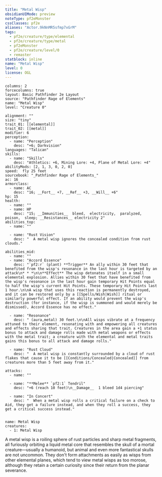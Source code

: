 ```yaml
---
title: "Metal Wisp"
obsidianUIMode: preview
noteType: pf2eMonster
cssClasses: pf2e
aliases: "Actor.9kNnMR5sfmp7xGrM" 
tags:
  - pf2e/creature/type/elemental
  - pf2e/creature/type/metal
  - pf2eMonster
  - pf2e/creature/level/0
  - remaster
statblock: inline
name: "Metal Wisp"
level: 0
license: OGL
---
```


```statblock
columns: 2
forcecolumns: true
layout: Basic Pathfinder 2e Layout
source: "Pathfinder Rage of Elements"
name: "Metal Wisp"
level: "Creature 0"

alignment: ""
size: "tiny"
trait_01: [[elemental]]
trait_02: [[metal]]
modifier: 6
perception:
  - name: "Perception"
    desc: "+6; Darkvision"
languages: "Talican"
skills:
  - name: "Skills"
    desc: "Athletics: +6, Mining Lore: +4, Plane of Metal Lore: +4"
abilityMods: [2, 1, 3, 0, 2, 0]
speed:  fly 25 feet
sourcebook: "_Pathfinder Rage of Elements_"
ac: 16
armorclass:
  - name: AC
    desc: "16; __Fort__ +7, __Ref__ +3, __Will__ +6"
hp: 15
health:
  - name: ""
  - name: HP
    desc: "15; __Immunities__  bleed,  electricity,  paralyzed,  poison,  sleep; __Resistances__ electricity 2"
abilities_top:
  - name: ""

  - name: "Rust Vision"
    desc: "  A metal wisp ignores the concealed condition from rust clouds."

abilities_mid:
  - name: ""
  - name: "Accord Essence"
    desc: "`pf2:r` (plant) **Trigger** An ally within 30 feet that benefited from the wisp's resonance in the last hour is targeted by an attack\n* * *\n\n**Effect** The wisp detonates itself in a small elemental explosion. Allies within 30 feet that have benefited from the wisp's resonance in the last hour gain temporary Hit Points equal to half the wisp's current Hit Points. These temporary Hit Points last 1 hour.\n\nA wisp that uses this reaction is permanently destroyed, and it can be restored only by a [[Spells/Wish|Wish]] ritual or similarly powerful effect. If an ability would prevent the wisp's destruction (for instance, if the wisp is summoned and would merely be dismissed), Accord Essence has no effect."

  - name: "Resonance"
    desc: " (aura,metal) 30 feet.\n\nAll wisps vibrate at a frequency attuned to their element, resonating with and empowering all creatures and effects sharing that trait. Creatures in the area gain a +1 status bonus to attack and damage rolls made with metal weapons or effects with the metal trait; a creature with the elemental and metal traits gains this bonus to all attack and damage rolls."

  - name: "Rust Cloud"
    desc: "  A metal wisp is constantly surrounded by a cloud of rust flakes that cause it to be [[Conditions/Concealed|Concealed]] from creatures more than 5 feet away from it."

attacks:
  - name: ""

  - name: "**Melee** `pf2:1` Tendril"
    desc: "+6 (reach 10 feet)\n__Damage__  1 bleed 1d4 piercing"

  - name: "In Concert"
    desc: "  When a metal wisp rolls a critical failure on a check to Aid, they get a failure instead, and when they roll a success, they get a critical success instead."
 
```

```encounter-table
name: Metal Wisp
creatures:
  - 1: Metal Wisp
```



A metal wisp is a roiling sphere of rust particles and sharp metal fragments, all furiously orbiting a liquid metal core that resembles the skull of a mortal creature—usually a humanoid, but animal and even more fantastical skulls are not uncommon. They don't form attachments as easily as wisps from other elemental planes, which tend to view metal wisps as too morose, although they retain a certain curiosity since their return from the planar severance.
